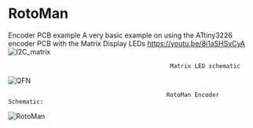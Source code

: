 # RotoMan
Encoder PCB example
A very basic example on using the ATtiny3226 encoder PCB with the Matrix Display LEDs
https://youtu.be/8i1aSHSvCyA
![I2C_matrix](https://user-images.githubusercontent.com/91569879/210689227-56a488a0-36a0-4d76-8591-4eb8c7a838bc.jpg)

                                                  Matrix LED schematic

![QFN](https://user-images.githubusercontent.com/91569879/210691543-f1800f6d-b746-45df-8d67-967b79820165.jpg)

                                                 RotoMan Encoder Schematic:
                                                 
![RotoMan](https://user-images.githubusercontent.com/91569879/210694569-20cd4c6e-adf9-4fe3-b22e-0db839f43c1a.jpg)

